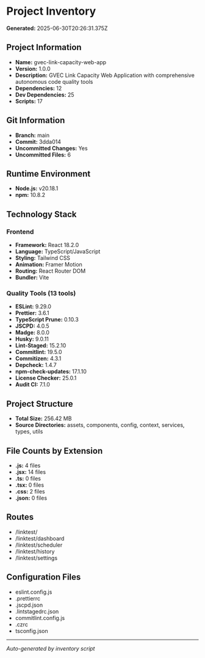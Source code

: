# Project Inventory

**Generated:** 2025-06-30T20:26:31.375Z

## Project Information
- **Name:** gvec-link-capacity-web-app
- **Version:** 1.0.0
- **Description:** GVEC Link Capacity Web Application with comprehensive autonomous code quality tools
- **Dependencies:** 12
- **Dev Dependencies:** 25
- **Scripts:** 17

## Git Information

- **Branch:** main
- **Commit:** 3dda014
- **Uncommitted Changes:** Yes
- **Uncommitted Files:** 6


## Runtime Environment
- **Node.js:** v20.18.1
- **npm:** 10.8.2

## Technology Stack

### Frontend
- **Framework:** React 18.2.0
- **Language:** TypeScript/JavaScript
- **Styling:** Tailwind CSS
- **Animation:** Framer Motion
- **Routing:** React Router DOM
- **Bundler:** Vite

### Quality Tools (13 tools)
- **ESLint:** 9.29.0
- **Prettier:** 3.6.1
- **TypeScript Prune:** 0.10.3
- **JSCPD:** 4.0.5
- **Madge:** 8.0.0
- **Husky:** 9.0.11
- **Lint-Staged:** 15.2.10
- **Commitlint:** 19.5.0
- **Commitizen:** 4.3.1
- **Depcheck:** 1.4.7
- **npm-check-updates:** 17.1.10
- **License Checker:** 25.0.1
- **Audit CI:** 7.1.0

## Project Structure
- **Total Size:** 256.42 MB
- **Source Directories:** assets, components, config, context, services, types, utils

## File Counts by Extension
- **.js:** 4 files
- **.jsx:** 14 files
- **.ts:** 0 files
- **.tsx:** 0 files
- **.css:** 2 files
- **.json:** 0 files

## Routes
- /linktest/
- /linktest/dashboard
- /linktest/scheduler
- /linktest/history
- /linktest/settings

## Configuration Files
- eslint.config.js
- .prettierrc
- .jscpd.json
- .lintstagedrc.json
- commitlint.config.js
- .czrc
- tsconfig.json

---
*Auto-generated by inventory script*